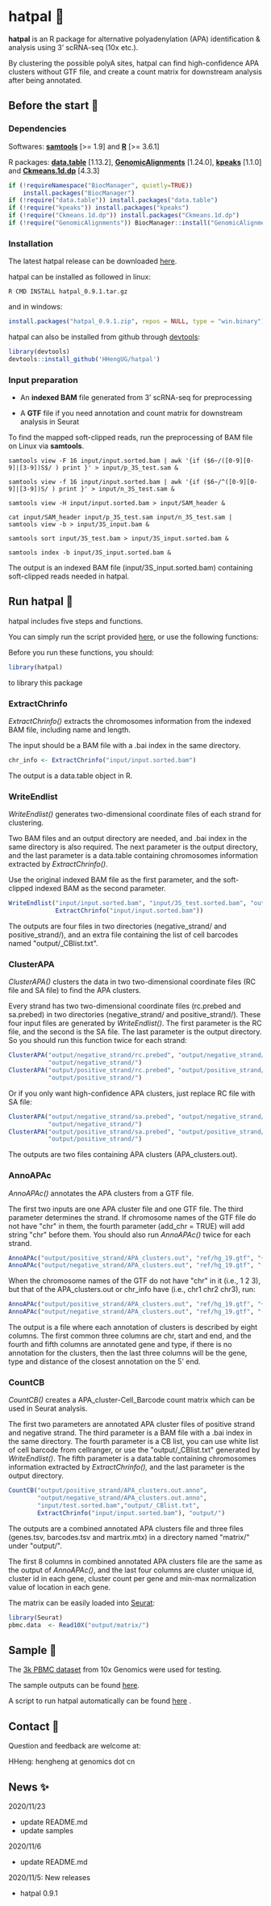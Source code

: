 # hatpal 🧢

**hatpal** is an R package for alternative polyadenylation (APA) identification & analysis using 3’ scRNA-seq (10x etc.). 

By clustering the possible polyA sites, hatpal can find high-confidence APA clusters without GTF file, and create a count matrix for downstream analysis after being annotated.



## Before the start 📰

### Dependencies

Softwares: [**samtools**](http://www.htslib.org/download/) [>= 1.9] and [**R**](https://www.r-project.org/) [>= 3.6.1]

R packages: [**data.table**](https://cran.r-project.org/web/packages/data.table/index.html) [1.13.2], [**GenomicAlignments**](https://bioconductor.org/packages/release/bioc/html/GenomicAlignments.html) [1.24.0], [**kpeaks**](https://cran.r-project.org/web/packages/kpeaks/index.html) [1.1.0] and **[Ckmeans.1d.dp](https://cran.r-project.org/web/packages/Ckmeans.1d.dp/index.html)** [4.3.3]

```R
if (!requireNamespace("BiocManager", quietly=TRUE))
    install.packages("BiocManager")
if (!require("data.table")) install.packages("data.table")
if (!require("kpeaks")) install.packages("kpeaks")
if (!require("Ckmeans.1d.dp")) install.packages("Ckmeans.1d.dp")
if (!require("GenomicAlignments")) BiocManager::install("GenomicAlignments")
```



### Installation

The latest hatpal release can be downloaded [here](https://github.com/HHengUG/hatpal/releases).

hatpal can be installed as followed in linux:

```shell
R CMD INSTALL hatpal_0.9.1.tar.gz
```

and in windows:

```R
install.packages("hatpal_0.9.1.zip", repos = NULL, type = "win.binary")
```

hatpal can also be installed from github through [devtools](https://github.com/r-lib/devtools):

```R
library(devtools)
devtools::install_github('HHengUG/hatpal')
```



### Input preparation

- An **indexed BAM** file generated from 3’ scRNA-seq for preprocessing

- A **GTF** file if you need annotation and count matrix for downstream analysis in Seurat

 To find the mapped soft-clipped reads,  run the preprocessing of BAM file on Linux via **samtools**.

```shell
samtools view -F 16 input/input.sorted.bam | awk '{if ($6~/([0-9][0-9]|[3-9])S$/ ) print }' > input/p_3S_test.sam &

samtools view -f 16 input/input.sorted.bam | awk '{if ($6~/^([0-9][0-9]|[3-9])S/ ) print }' > input/n_3S_test.sam &

samtools view -H input/input.sorted.bam > input/SAM_header &

cat input/SAM_header input/p_3S_test.sam input/n_3S_test.sam | samtools view -b > input/3S_input.bam &

samtools sort input/3S_test.bam > input/3S_input.sorted.bam &

samtools index -b input/3S_input.sorted.bam &
```

The output is an indexed BAM file (input/3S_input.sorted.bam) containing soft-clipped reads needed in hatpal.



## Run hatpal 🚴

hatpal includes five steps and functions.

You can simply run the script provided [here](https://github.com/HHengUG/hatpal_example), or use the following functions:

Before you run these functions, you should:

```R
library(hatpal)
```

to library this package

### ExtractChrinfo

*ExtractChrinfo()* extracts the chromosomes information from the indexed BAM file, including name and length.

The input should be a BAM file with a .bai index in the same directory.

```R
chr_info <- ExtractChrinfo("input/input.sorted.bam")
```

The output is a data.table object in R.

### WriteEndlist

*WriteEndlist()* generates two-dimensional coordinate files of each strand for clustering.

Two BAM files and an output directory are needed, and .bai index in the same directory is also required. The next parameter is the output directory, and the last parameter is a data.table containing chromosomes information extracted by *ExtractChrinfo()*.

Use the original indexed BAM file as the first parameter, and the soft-clipped indexed BAM as the second parameter.

```R
WriteEndlist("input/input.sorted.bam", "input/3S_test.sorted.bam", "output/", 
             ExtractChrinfo("input/input.sorted.bam"))
```

The outputs are four files in two directories (negative_strand/ and positive_strand/), and an extra file containing the list of cell barcodes named "output/_CBlist.txt".

### ClusterAPA

*ClusterAPA()* clusters the data in two two-dimensional coordinate files (RC file and SA file) to find the APA clusters.

Every strand has two two-dimensional coordinate files (rc.prebed and sa.prebed) in two directories (negative_strand/ and positive_strand/). These four input files  are  generated by *WriteEndlist()*. The first parameter is the RC file, and the second is the SA file. The last parameter is the output directory. So you should run this function twice for each strand:

```R
ClusterAPA("output/negative_strand/rc.prebed", "output/negative_strand/sa.prebed", 
           "output/negative_strand/")
ClusterAPA("output/positive_strand/rc.prebed", "output/positive_strand/sa.prebed", 
           "output/positive_strand/")
```

Or if you only want high-confidence APA clusters, just replace RC file with SA file:

```R
ClusterAPA("output/negative_strand/sa.prebed", "output/negative_strand/sa.prebed", 
           "output/negative_strand/")
ClusterAPA("output/positive_strand/sa.prebed", "output/positive_strand/sa.prebed", 
           "output/positive_strand/")
```

The outputs are two files containing APA clusters (APA_clusters.out).

### AnnoAPAc

*AnnoAPAc()* annotates the APA clusters from a GTF file.

The first two inputs are  one APA cluster file and one GTF file. The third parameter determines the strand. If chromosome names of the GTF file do not have "chr" in them, the fourth parameter (add_chr = TRUE) will add string "chr" before them. You should also run *AnnoAPAc()* twice for each strand.

```R
AnnoAPAc("output/positive_strand/APA_clusters.out", "ref/hg_19.gtf", "+")
AnnoAPAc("output/negative_strand/APA_clusters.out", "ref/hg_19.gtf", "-")
```

When the chromosome names of the GTF do not have "chr" in it (i.e., 1 2 3), but that of the APA_clusters.out or chr_info have (i.e., chr1 chr2 chr3), run:

```R
AnnoAPAc("output/positive_strand/APA_clusters.out", "ref/hg_19.gtf", "+", add_chr = TRUE)
AnnoAPAc("output/negative_strand/APA_clusters.out", "ref/hg_19.gtf", "-", add_chr = TRUE)
```

The output is a file where each annotation of clusters is described by eight columns. The first common three columns are chr, start and end, and the fourth and fifth columns are annotated gene and type, if there is no annotation for the clusters, then the last three columns will be the gene, type and distance of the closest annotation on the 5' end.

### CountCB

*CountCB()* creates a APA_cluster-Cell_Barcode count matrix which can be used in Seurat analysis.

The first two parameters are annotated APA cluster files of positive strand and negative strand. The third parameter is a BAM file with a .bai index in the same directory. The fourth parameter is a CB list, you can use white list of cell barcode from cellranger, or  use the "output/_CBlist.txt" generated by *WriteEndlist()*. The fifth parameter is a data.table containing chromosomes information extracted by *ExtractChrinfo(),* and the last parameter is the output directory.

```R
CountCB("output/positive_strand/APA_clusters.out.anno", 
        "output/negative_strand/APA_clusters.out.anno", 
        "input/test.sorted.bam","output/_CBlist.txt", 
        ExtractChrinfo("input/input.sorted.bam"), "output/")
```

The outputs are a combined annotated APA clusters file and three files (genes.tsv, barcodes.tsv and martrix.mtx) in a directory named "matrix/" under "output/". 

The first 8 columns in combined annotated APA clusters file are the same as the output of *AnnoAPAc()*, and the last four columns are cluster unique id, cluster id in each gene, cluster count per gene and min-max normalization value of location in each gene.

The matrix can be easily loaded into [Seurat](https://satijalab.org/seurat/):

```R
library(Seurat)
pbmc.data  <- Read10X("output/matrix/")
```



## Sample 🎥

The [3k PBMC dataset](https://support.10xgenomics.com/single-cell-gene-expression/datasets/1.0.0/pbmc3k) from 10x Genomics were used for testing.

The sample outputs can be found [here](https://github.com/HHengUG/hatpal_example/tree/main).

A script to run hatpal automatically can be found [here](https://github.com/HHengUG/hatpal_example) .



## Contact 📨

Question and feedback are welcome at:

HHeng: hengheng at genomics dot cn



## News ✨

2020/11/23

- update README.md
- update samples

2020/11/6

- update README.md

2020/11/5: New releases

- hatpal 0.9.1

